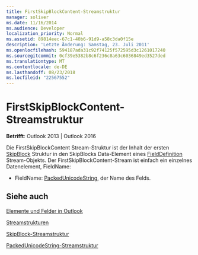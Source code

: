 ```yaml
---
title: FirstSkipBlockContent-Streamstruktur
manager: soliver
ms.date: 11/16/2014
ms.audience: Developer
localization_priority: Normal
ms.assetid: 89814eec-67c1-40b6-91d9-a58c3da0f15e
description: 'Letzte Änderung: Samstag, 23. Juli 2011'
ms.openlocfilehash: 594187ada31c92f74125f572595d3c1261017240
ms.sourcegitcommit: 0cf39e5382b8c6f236c8a63c6036849ed3527ded
ms.translationtype: MT
ms.contentlocale: de-DE
ms.lasthandoff: 08/23/2018
ms.locfileid: "22567552"
---
```

# <a name="firstskipblockcontent-stream-structure"></a>FirstSkipBlockContent-Streamstruktur

  
  
**Betrifft**: Outlook 2013 | Outlook 2016 
  
Die FirstSkipBlockContent Stream-Struktur ist der Inhalt der ersten [SkipBlock](skipblock-stream-structure.md) Struktur in den SkipBlocks Data-Element eines [FieldDefinition](fielddefinition-stream-structure.md) Stream-Objekts. Der FirstSkipBlockContent-Stream ist einfach ein einzelnes Datenelement, FieldName: 
  
- FieldName: [PackedUnicodeString](packedunicodestring-stream-structure.md), der Name des Felds.
    
## <a name="see-also"></a>Siehe auch



[Elemente und Felder in Outlook](outlook-items-and-fields.md)
  
[Streamstrukturen](stream-structures.md)
  
[SkipBlock-Streamstruktur](skipblock-stream-structure.md)
  
[PackedUnicodeString-Streamstruktur](packedunicodestring-stream-structure.md)

